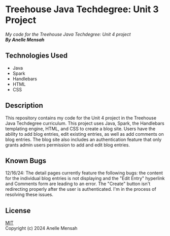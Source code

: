 # Treehouse Java Techdegree: Unit 3 Project
_My code for the Treehouse Java Techdegree: Unit 4 project_
\
_**By Anelle Mensah**_

## Technologies Used
* Java
* Spark
* Handlebars
* HTML
* CSS

## Description
This repository contains my code for the Unit 4 project in the Treehouse Java Techdegree curriculum. This project uses Java, Spark, the Handlebars templating engine, HTML, and CSS to create a blog site. Users have the ability to add blog entries, edit existing entries, as well as add comments on blog entries. The blog site also includes an authentication feature that only grants admin users permission to add and edit blog entries.

## Known Bugs
12/16/24: The detail pages currently feature the following bugs: the content for the individual blog entries is not displaying and the "Edit Entry" hyperlink and Comments form are leading to an error. The "Create" button isn't redirecting properly after the user is authenticated. I'm in the process of resolving these issues.

## License
[MIT](https://choosealicense.com/licenses/mit/#)
\
Copyright (c) 2024 Anelle Mensah